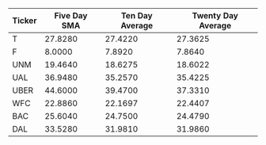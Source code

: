 |Ticker|Five Day SMA|Ten Day Average|Twenty Day Average|
|-|-|-|-|
T   |27.8280|27.4220|27.3625
F   |8.0000|7.8920|7.8640
UNM |19.4640|18.6275|18.6022
UAL |36.9480|35.2570|35.4225
UBER|44.6000|39.4700|37.3310
WFC |22.8860|22.1697|22.4407
BAC |25.6040|24.7500|24.4790
DAL |33.5280|31.9810|31.9860
